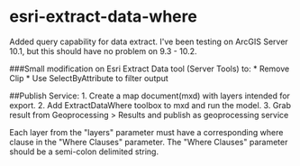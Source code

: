 esri-extract-data-where
=======================

Added query capability for data extract.  I've been testing on ArcGIS Server 10.1, but this should have no problem on 9.3 - 10.2.

###Small modification on Esri Extract Data tool (Server Tools) to:
    * Remove Clip
    * Use SelectByAttribute to filter output

##Publish Service:
    1. Create a map document(mxd) with layers intended for export.
    2. Add ExtractDataWhere toolbox to mxd and run the model.
    3. Grab result from Geoprocessing > Results and publish as geoprocessing service

Each layer from the "layers" parameter must have a corresponding where clause in the "Where Clauses" parameter.  The "Where Clauses" parameter should be a semi-colon delimited string.
